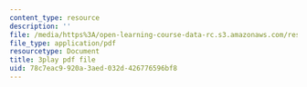 ```yaml
---
content_type: resource
description: ''
file: /media/https%3A/open-learning-course-data-rc.s3.amazonaws.com/res-6-012-introduction-to-probability-spring-2018/78c7eac9920a3aed032d426776596bf8_1uW3qMFA9Ho.pdf
file_type: application/pdf
resourcetype: Document
title: 3play pdf file
uid: 78c7eac9-920a-3aed-032d-426776596bf8
---
```

